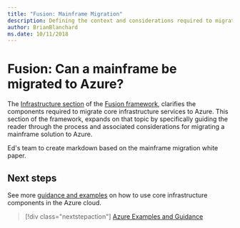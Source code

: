 ```yaml
---
title: "Fusion: Mainframe Migration" 
description: Defining the context and considerations required to migrate a mainframe to Azure
author: BrianBlanchard
ms.date: 10/11/2018
---
```

# Fusion: Can a mainframe be migrated to Azure?

The [Infrastructure section](overview.md) of the [Fusion framework](../../overview.md), clarifies the components required to migrate core infrastructure services to Azure. This section of the framework, expands on that topic by specifically guiding the reader through the process and associated considerations for migrating a mainframe solution to Azure.

Ed's team to create markdown based on the mainframe migration white paper.

## Next steps

See more [guidance and examples](../overview.md#azure-examples-and-guidance) on how to use core infrastructure components in the Azure cloud.

> [!div class="nextstepaction"]
> [Azure Examples and Guidance](../overview.md#azure-examples-and-guidance)